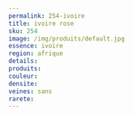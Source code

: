 ```yaml
---
permalink: 254-ivoire
title: ivoire rose
sku: 254
image: /img/produits/default.jpg
essence: ivoire
region: afrique
details: 
produits: 
couleur: 
densite: 
veines: sans
rarete: 
---
```

